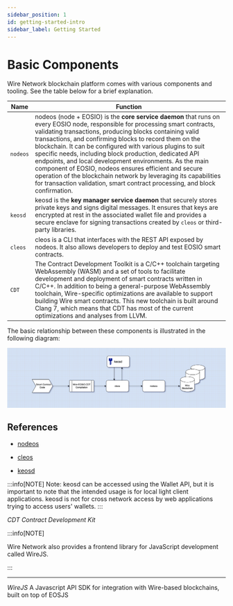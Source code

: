 ```yaml
---
sidebar_position: 1
id: getting-started-intro
sidebar_label: Getting Started
---
```


# Basic Components

Wire Network blockchain platform comes with various components and tooling. See the table below for a brief explanation.

| Name | Function |
| --- | --- |
| `nodeos` | nodeos (node + EOSIO) is the **core service daemon** that runs on every EOSIO node, responsible for processing smart contracts, validating transactions, producing blocks containing valid transactions, and confirming blocks to record them on the blockchain. It can be configured with various plugins to suit specific needs, including block production, dedicated API endpoints, and local development environments. As the main component of EOSIO, nodeos ensures efficient and secure operation of the blockchain network by leveraging its capabilities for transaction validation, smart contract processing, and block confirmation. |
| `keosd` | keosd is the **key manager service daemon** that securely stores private keys and signs digital messages. It ensures that keys are encrypted at rest in the associated wallet file and provides a secure enclave for signing transactions created by `cleos` or third-party libraries. |
| `cleos` | cleos is a CLI that interfaces with the REST API exposed by nodeos. It also allows developers to deploy and test EOSIO smart contracts. |
| `CDT` | The Contract Development Toolkit is a C/C++ toolchain targeting WebAssembly (WASM) and a set of tools to facilitate development and deployment of smart contracts written in C/C++. In addition to being a general-purpose WebAssembly toolchain, Wire-specific optimizations are available to support building Wire smart contracts. This new toolchain is built around Clang 7, which means that CDT has most of the current optimizations and analyses from LLVM. |

The basic relationship between these components is illustrated in the following diagram:

![Core components diagram](/img/core-components-diagram.png)

## References

- [nodeos](https://developers.eos.io/manuals/eos/v2.0/nodeos/index)

<!-- GitHub - siliconswampio/wire-eosio  -->

<!-- `nodeos` is the core Wire node daemon. nodeos handles the blockchain data persistence layer, peer-to-peer networking, and contract code scheduling. For development environments, nodeos enables you to set up a single node blockchain network. It offers a wide range of features through plugins which can be enabled or disabled at start time via the command line parameters or configuration files. -->

- [cleos](https://developers.eos.io/manuals/eos/v2.0/cleos/index)

<!-- cleos is a command line tool that interfaces with the REST APIs exposed by nodeos. You can also use cleos to deploy and test Wire smart contracts. -->

- [keosd](https://developers.eos.io/manuals/eos/v2.0/keosd/index)

<!-- keosd is a key manager daemon for storing private keys and signing digital messages. keosd provides a secure key storage medium for keys to be encrypted in the associated wallet file. The keosd daemon also defines a secure enclave for signing transaction created by cleos or a third party library. -->

:::info[NOTE] Note: keosd can be accessed using the Wallet API, but it is important to note that the intended usage is for local light client applications. keosd is not for cross network access by web applications trying to access users' wallets. :::

_CDT Contract Development Kit_

<!-- CDT is a toolchain for WebAssembly (Wasm) and a set of tools to facilitate contract writing for the Wire framework. In addition to being a general-purpose WebAssembly toolchain, Wire-specific optimizations are available to support building Wire smart contracts. This new toolchain is built around Clang 7, which means that CDT has most of the current optimizations and analyses from LLVM. -->

:::info[NOTE]

Wire Network also provides a frontend library for JavaScript development called WireJS.

:::

---

_WireJS_ A Javascript API SDK for integration with Wire-based blockchains, built on top of EOSJS
